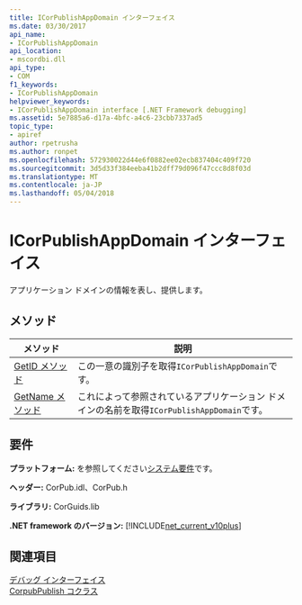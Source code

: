 ```yaml
---
title: ICorPublishAppDomain インターフェイス
ms.date: 03/30/2017
api_name:
- ICorPublishAppDomain
api_location:
- mscordbi.dll
api_type:
- COM
f1_keywords:
- ICorPublishAppDomain
helpviewer_keywords:
- ICorPublishAppDomain interface [.NET Framework debugging]
ms.assetid: 5e7885a6-d17a-4bfc-a4c6-23cbb7337ad5
topic_type:
- apiref
author: rpetrusha
ms.author: ronpet
ms.openlocfilehash: 572930022d44e6f0882ee02ecb837404c409f720
ms.sourcegitcommit: 3d5d33f384eeba41b2dff79d096f47ccc8d8f03d
ms.translationtype: MT
ms.contentlocale: ja-JP
ms.lasthandoff: 05/04/2018
---
```

# <a name="icorpublishappdomain-interface"></a>ICorPublishAppDomain インターフェイス
アプリケーション ドメインの情報を表し、提供します。  
  
## <a name="methods"></a>メソッド  
  
|メソッド|説明|  
|------------|-----------------|  
|[GetID メソッド](../../../../docs/framework/unmanaged-api/debugging/icorpublishappdomain-getid-method.md)|この一意の識別子を取得`ICorPublishAppDomain`です。|  
|[GetName メソッド](../../../../docs/framework/unmanaged-api/debugging/icorpublishappdomain-getname-method.md)|これによって参照されているアプリケーション ドメインの名前を取得`ICorPublishAppDomain`です。|  
  
## <a name="requirements"></a>要件  
 **プラットフォーム:** を参照してください[システム要件](../../../../docs/framework/get-started/system-requirements.md)です。  
  
 **ヘッダー:** CorPub.idl、CorPub.h  
  
 **ライブラリ:** CorGuids.lib  
  
 **.NET framework のバージョン:** [!INCLUDE[net_current_v10plus](../../../../includes/net-current-v10plus-md.md)]  
  
## <a name="see-also"></a>関連項目  
 [デバッグ インターフェイス](../../../../docs/framework/unmanaged-api/debugging/debugging-interfaces.md)  
 [CorpubPublish コクラス](../../../../docs/framework/unmanaged-api/debugging/corpubpublish-coclass.md)
